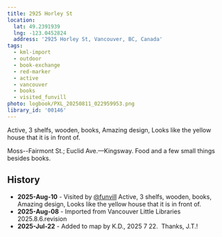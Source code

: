 ```yaml
---
title: 2925 Horley St
location:
  lat: 49.2391939
  lng: -123.0452824
  address: '2925 Horley St, Vancouver, BC, Canada'
tags:
  - kml-import
  - outdoor
  - book-exchange
  - red-marker
  - active
  - vancouver
  - books
  - visited_funvill   
photo: logbook/PXL_20250811_022959953.png
library_id: '00146'
---
```


Active, 3 shelfs, wooden, books, Amazing design, Looks like the yellow house that it is in front of.

Moss--Fairmont St.; Euclid Ave.—Kingsway. Food and a few small things besides books.

## History

- **2025-Aug-10** - Visited by [@funvill](https://blog.abluestar.com) Active, 3 shelfs, wooden, books, Amazing design, Looks like the yellow house that it is in front of.
- **2025-Aug-08** - Imported from Vancouver Little Libraries 2025.8.6.revision
- **2025-Jul-22** - Added to map by K.D., 2025 7 22.  Thanks, J.T.!
